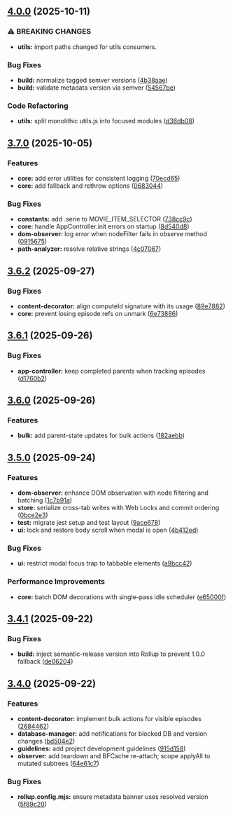 ## [4.0.0](https://github.com/Aesthermortis/donghualife-seen-userscript/compare/v3.7.0...v4.0.0) (2025-10-11)

### ⚠ BREAKING CHANGES

- **utils:** import paths changed for utils consumers.

### Bug Fixes

- **build:** normalize tagged semver versions ([4b38aae](https://github.com/Aesthermortis/donghualife-seen-userscript/commit/4b38aae44aa9dc60e03de5fd67b2301d3856543a))
- **build:** validate metadata version via semver ([54567be](https://github.com/Aesthermortis/donghualife-seen-userscript/commit/54567be721d3761ea1741b28d508a59be4c3a6fe))

### Code Refactoring

- **utils:** split monolithic utils.js into focused modules ([d38db08](https://github.com/Aesthermortis/donghualife-seen-userscript/commit/d38db081f98d598a85b0a692c128e9bc8a575563))

## [3.7.0](https://github.com/Aesthermortis/donghualife-seen-userscript/compare/v3.6.2...v3.7.0) (2025-10-05)

### Features

- **core:** add error utilities for consistent logging ([70ecd65](https://github.com/Aesthermortis/donghualife-seen-userscript/commit/70ecd65ca363c32b2a5f9456fb6398b8d8995d98))
- **core:** add fallback and rethrow options ([0683044](https://github.com/Aesthermortis/donghualife-seen-userscript/commit/0683044f93f779dce6cd4e00b82c804d9b6192e4))

### Bug Fixes

- **constants:** add .serie to MOVIE_ITEM_SELECTOR ([738cc9c](https://github.com/Aesthermortis/donghualife-seen-userscript/commit/738cc9cae4d99609b4c912594ac74eba501dca95))
- **core:** handle AppController.init errors on startup ([8d540d8](https://github.com/Aesthermortis/donghualife-seen-userscript/commit/8d540d8514e71b94e96a976f3f3a5b5af7301d63))
- **dom-observer:** log error when nodeFilter fails in observe method ([0915675](https://github.com/Aesthermortis/donghualife-seen-userscript/commit/09156758b5307726d8b746c6c770189a427d1943))
- **path-analyzer:** resolve relative strings ([4c07067](https://github.com/Aesthermortis/donghualife-seen-userscript/commit/4c070670fdae73901ad5404a817a8bc1b7956232))

## [3.6.2](https://github.com/Aesthermortis/donghualife-seen-userscript/compare/v3.6.1...v3.6.2) (2025-09-27)

### Bug Fixes

- **content-decorator:** align computeId signature with its usage ([89e7882](https://github.com/Aesthermortis/donghualife-seen-userscript/commit/89e7882b91d779a615c88769c6443b1edde2e4f0))
- **core:** prevent losing episode refs on unmark ([6e73886](https://github.com/Aesthermortis/donghualife-seen-userscript/commit/6e73886cd736f40e551c9c2334b2fbe497e4be27))

## [3.6.1](https://github.com/Aesthermortis/donghualife-seen-userscript/compare/v3.6.0...v3.6.1) (2025-09-26)

### Bug Fixes

- **app-controller:** keep completed parents when tracking episodes ([d1760b2](https://github.com/Aesthermortis/donghualife-seen-userscript/commit/d1760b22bee74a42f163975522e89e7cdf0a395b))

## [3.6.0](https://github.com/Aesthermortis/donghualife-seen-userscript/compare/v3.5.0...v3.6.0) (2025-09-26)

### Features

- **bulk:** add parent-state updates for bulk actions ([182aebb](https://github.com/Aesthermortis/donghualife-seen-userscript/commit/182aebb84f6a8405fabd1d63c72f57f7709daefc))

## [3.5.0](https://github.com/Aesthermortis/donghualife-seen-userscript/compare/v3.4.1...v3.5.0) (2025-09-24)

### Features

- **dom-observer:** enhance DOM observation with node filtering and batching ([1c7b91a](https://github.com/Aesthermortis/donghualife-seen-userscript/commit/1c7b91aa78b108e611f99ed45b76a434bfe46c01))
- **store:** serialize cross-tab writes with Web Locks and commit ordering ([0bce2e3](https://github.com/Aesthermortis/donghualife-seen-userscript/commit/0bce2e3aee5d70199f26e25ed8bda48205c22763))
- **test:** migrate jest setup and test layout ([9ace678](https://github.com/Aesthermortis/donghualife-seen-userscript/commit/9ace678e8233fa6d68c4ee5a409187cd73e98095))
- **ui:** lock and restore body scroll when modal is open ([4b412ed](https://github.com/Aesthermortis/donghualife-seen-userscript/commit/4b412ed34ddd16ede823e285994412eecf3a91f3))

### Bug Fixes

- **ui:** restrict modal focus trap to tabbable elements ([a9bcc42](https://github.com/Aesthermortis/donghualife-seen-userscript/commit/a9bcc425d149ff128b9b5e1aedd8a8052341a280))

### Performance Improvements

- **core:** batch DOM decorations with single-pass idle scheduler ([e65000f](https://github.com/Aesthermortis/donghualife-seen-userscript/commit/e65000ff6d147860760407e2d5073e4721f3340d))

## [3.4.1](https://github.com/Aesthermortis/donghualife-seen-userscript/compare/v3.4.0...v3.4.1) (2025-09-22)

### Bug Fixes

- **build:** inject semantic-release version into Rollup to prevent 1.0.0 fallback ([de06204](https://github.com/Aesthermortis/donghualife-seen-userscript/commit/de06204d4152cc9945b7de4cc0418e5b40f77f21))

## [3.4.0](https://github.com/Aesthermortis/donghualife-seen-userscript/compare/v3.3.1...v3.4.0) (2025-09-22)

### Features

- **content-decorator:** implement bulk actions for visible episodes ([2684462](https://github.com/Aesthermortis/donghualife-seen-userscript/commit/2684462c4f68251b2c51780dc03d77f73d96246f))
- **database-manager:** add notifications for blocked DB and version changes ([bd504e2](https://github.com/Aesthermortis/donghualife-seen-userscript/commit/bd504e2303a79f80369937c0290f4a8e31ce636e))
- **guidelines:** add project development guidelines ([915d158](https://github.com/Aesthermortis/donghualife-seen-userscript/commit/915d158a42c25c4ffc6936f6d2b02ff60300c317))
- **observer:** add teardown and BFCache re-attach; scope applyAll to mutated subtrees ([64e61c7](https://github.com/Aesthermortis/donghualife-seen-userscript/commit/64e61c73d877759702a596d7ad9f44a2abf1bbe8))

### Bug Fixes

- **rollup.config.mjs:** ensure metadata banner uses resolved version ([5f89c20](https://github.com/Aesthermortis/donghualife-seen-userscript/commit/5f89c20e5402b5aca9fe97d4adb58cc97789f3b8))
